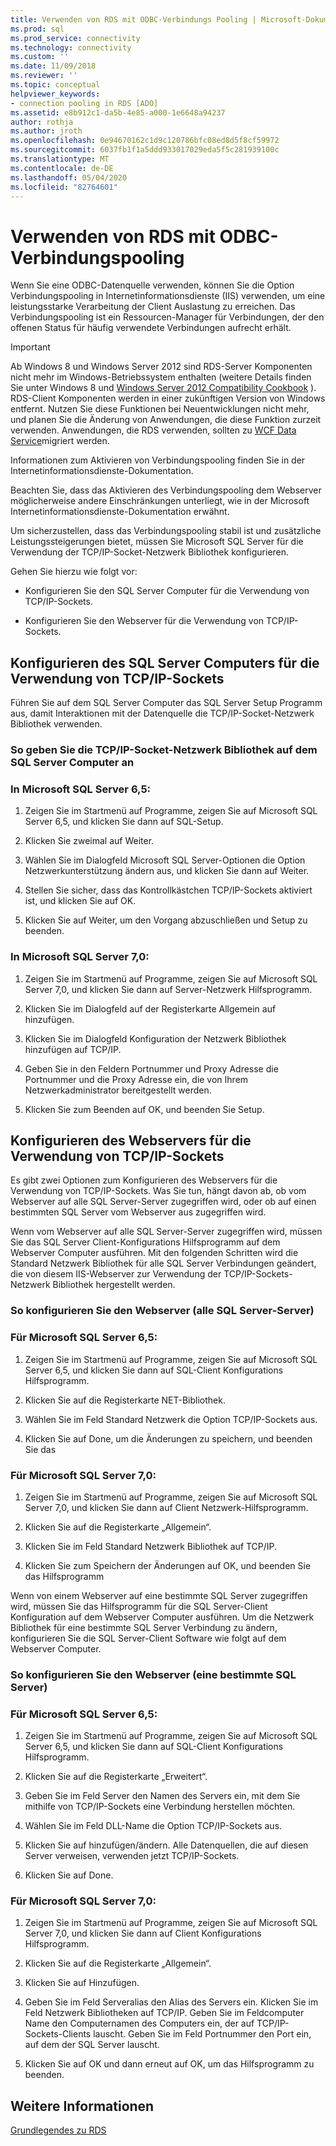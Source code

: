 ```yaml
---
title: Verwenden von RDS mit ODBC-Verbindungs Pooling | Microsoft-Dokumentation
ms.prod: sql
ms.prod_service: connectivity
ms.technology: connectivity
ms.custom: ''
ms.date: 11/09/2018
ms.reviewer: ''
ms.topic: conceptual
helpviewer_keywords:
- connection pooling in RDS [ADO]
ms.assetid: e8b912c1-da5b-4e85-a000-1e6648a94237
author: rothja
ms.author: jroth
ms.openlocfilehash: 0e94670162c1d9c120786bfc08ed8d5f8cf59972
ms.sourcegitcommit: 6037fb1f1a5ddd933017029eda5f5c281939100c
ms.translationtype: MT
ms.contentlocale: de-DE
ms.lasthandoff: 05/04/2020
ms.locfileid: "82764601"
---
```

# <a name="using-rds-with-odbc-connection-pooling"></a>Verwenden von RDS mit ODBC-Verbindungspooling
Wenn Sie eine ODBC-Datenquelle verwenden, können Sie die Option Verbindungspooling in Internetinformationsdienste (IIS) verwenden, um eine leistungsstarke Verarbeitung der Client Auslastung zu erreichen. Das Verbindungspooling ist ein Ressourcen-Manager für Verbindungen, der den offenen Status für häufig verwendete Verbindungen aufrecht erhält.  
  
> [!IMPORTANT]
>  Ab Windows 8 und Windows Server 2012 sind RDS-Server Komponenten nicht mehr im Windows-Betriebssystem enthalten (weitere Details finden Sie unter Windows 8 und [Windows Server 2012 Compatibility Cookbook](https://www.microsoft.com/download/details.aspx?id=27416) ). RDS-Client Komponenten werden in einer zukünftigen Version von Windows entfernt. Nutzen Sie diese Funktionen bei Neuentwicklungen nicht mehr, und planen Sie die Änderung von Anwendungen, die diese Funktion zurzeit verwenden. Anwendungen, die RDS verwenden, sollten zu [WCF Data Service](https://go.microsoft.com/fwlink/?LinkId=199565)migriert werden.  
  
 Informationen zum Aktivieren von Verbindungspooling finden Sie in der Internetinformationsdienste-Dokumentation.  
  
 Beachten Sie, dass das Aktivieren des Verbindungspooling dem Webserver möglicherweise andere Einschränkungen unterliegt, wie in der Microsoft Internetinformationsdienste-Dokumentation erwähnt.  
  
 Um sicherzustellen, dass das Verbindungspooling stabil ist und zusätzliche Leistungssteigerungen bietet, müssen Sie Microsoft SQL Server für die Verwendung der TCP/IP-Socket-Netzwerk Bibliothek konfigurieren.  
  
 Gehen Sie hierzu wie folgt vor:  
  
-   Konfigurieren Sie den SQL Server Computer für die Verwendung von TCP/IP-Sockets.  
  
-   Konfigurieren Sie den Webserver für die Verwendung von TCP/IP-Sockets.  
  
## <a name="configuring-the-sql-server-computer-to-use-tcpip-sockets"></a>Konfigurieren des SQL Server Computers für die Verwendung von TCP/IP-Sockets  
 Führen Sie auf dem SQL Server Computer das SQL Server Setup Programm aus, damit Interaktionen mit der Datenquelle die TCP/IP-Socket-Netzwerk Bibliothek verwenden.  
  
### <a name="to-specify-the-tcpip-socket-network-library-on-the-sql-server-computer"></a>So geben Sie die TCP/IP-Socket-Netzwerk Bibliothek auf dem SQL Server Computer an  
  
### <a name="in-microsoft-sql-server-65"></a>In Microsoft SQL Server 6,5:  
  
1.  Zeigen Sie im Startmenü auf Programme, zeigen Sie auf Microsoft SQL Server 6,5, und klicken Sie dann auf SQL-Setup.  
  
2.  Klicken Sie zweimal auf Weiter.  
  
3.  Wählen Sie im Dialogfeld Microsoft SQL Server-Optionen die Option Netzwerkunterstützung ändern aus, und klicken Sie dann auf Weiter.  
  
4.  Stellen Sie sicher, dass das Kontrollkästchen TCP/IP-Sockets aktiviert ist, und klicken Sie auf OK.  
  
5.  Klicken Sie auf Weiter, um den Vorgang abzuschließen und Setup zu beenden.  
  
### <a name="in-microsoft-sql-server-70"></a>In Microsoft SQL Server 7,0:  
  
1.  Zeigen Sie im Startmenü auf Programme, zeigen Sie auf Microsoft SQL Server 7,0, und klicken Sie dann auf Server-Netzwerk Hilfsprogramm.  
  
2.  Klicken Sie im Dialogfeld auf der Registerkarte Allgemein auf hinzufügen.  
  
3.  Klicken Sie im Dialogfeld Konfiguration der Netzwerk Bibliothek hinzufügen auf TCP/IP.  
  
4.  Geben Sie in den Feldern Portnummer und Proxy Adresse die Portnummer und die Proxy Adresse ein, die von Ihrem Netzwerkadministrator bereitgestellt werden.  
  
5.  Klicken Sie zum Beenden auf OK, und beenden Sie Setup.  
  
## <a name="configuring-the-web-server-to-use-tcpip-sockets"></a>Konfigurieren des Webservers für die Verwendung von TCP/IP-Sockets  
 Es gibt zwei Optionen zum Konfigurieren des Webservers für die Verwendung von TCP/IP-Sockets. Was Sie tun, hängt davon ab, ob vom Webserver auf alle SQL Server-Server zugegriffen wird, oder ob auf einen bestimmten SQL Server vom Webserver aus zugegriffen wird.  
  
 Wenn vom Webserver auf alle SQL Server-Server zugegriffen wird, müssen Sie das SQL Server Client-Konfigurations Hilfsprogramm auf dem Webserver Computer ausführen. Mit den folgenden Schritten wird die Standard Netzwerk Bibliothek für alle SQL Server Verbindungen geändert, die von diesem IIS-Webserver zur Verwendung der TCP/IP-Sockets-Netzwerk Bibliothek hergestellt werden.  
  
### <a name="to-configure-the-web-server-all-sql-servers"></a>So konfigurieren Sie den Webserver (alle SQL Server-Server)  
  
### <a name="for-microsoft-sql-server-65"></a>Für Microsoft SQL Server 6,5:  
  
1.  Zeigen Sie im Startmenü auf Programme, zeigen Sie auf Microsoft SQL Server 6,5, und klicken Sie dann auf SQL-Client Konfigurations Hilfsprogramm.  
  
2.  Klicken Sie auf die Registerkarte NET-Bibliothek.  
  
3.  Wählen Sie im Feld Standard Netzwerk die Option TCP/IP-Sockets aus.  
  
4.  Klicken Sie auf Done, um die Änderungen zu speichern, und beenden Sie das  
  
### <a name="for-microsoft-sql-server-70"></a>Für Microsoft SQL Server 7,0:  
  
1.  Zeigen Sie im Startmenü auf Programme, zeigen Sie auf Microsoft SQL Server 7,0, und klicken Sie dann auf Client Netzwerk-Hilfsprogramm.  
  
2.  Klicken Sie auf die Registerkarte „Allgemein“.  
  
3.  Klicken Sie im Feld Standard Netzwerk Bibliothek auf TCP/IP.  
  
4.  Klicken Sie zum Speichern der Änderungen auf OK, und beenden Sie das Hilfsprogramm  
  
 Wenn von einem Webserver auf eine bestimmte SQL Server zugegriffen wird, müssen Sie das Hilfsprogramm für die SQL Server-Client Konfiguration auf dem Webserver Computer ausführen. Um die Netzwerk Bibliothek für eine bestimmte SQL Server Verbindung zu ändern, konfigurieren Sie die SQL Server-Client Software wie folgt auf dem Webserver Computer.  
  
### <a name="to-configure-the-web-server-a-specific-sql-server"></a>So konfigurieren Sie den Webserver (eine bestimmte SQL Server)  
  
### <a name="for-microsoft-sql-server-65"></a>Für Microsoft SQL Server 6,5:  
  
1.  Zeigen Sie im Startmenü auf Programme, zeigen Sie auf Microsoft SQL Server 6,5, und klicken Sie dann auf SQL-Client Konfigurations Hilfsprogramm.  
  
2.  Klicken Sie auf die Registerkarte „Erweitert“.  
  
3.  Geben Sie im Feld Server den Namen des Servers ein, mit dem Sie mithilfe von TCP/IP-Sockets eine Verbindung herstellen möchten.  
  
4.  Wählen Sie im Feld DLL-Name die Option TCP/IP-Sockets aus.  
  
5.  Klicken Sie auf hinzufügen/ändern. Alle Datenquellen, die auf diesen Server verweisen, verwenden jetzt TCP/IP-Sockets.  
  
6.  Klicken Sie auf Done.  
  
### <a name="for-microsoft-sql-server-70"></a>Für Microsoft SQL Server 7,0:  
  
1.  Zeigen Sie im Startmenü auf Programme, zeigen Sie auf Microsoft SQL Server 7,0, und klicken Sie dann auf Client Konfigurations Hilfsprogramm.  
  
2.  Klicken Sie auf die Registerkarte „Allgemein“.  
  
3.  Klicken Sie auf Hinzufügen.  
  
4.  Geben Sie im Feld Serveralias den Alias des Servers ein. Klicken Sie im Feld Netzwerk Bibliotheken auf TCP/IP. Geben Sie im Feldcomputer Name den Computernamen des Computers ein, der auf TCP/IP-Sockets-Clients lauscht. Geben Sie im Feld Portnummer den Port ein, auf dem der SQL Server lauscht.  
  
5.  Klicken Sie auf OK und dann erneut auf OK, um das Hilfsprogramm zu beenden.  
  
## <a name="see-also"></a>Weitere Informationen  
 [Grundlegendes zu RDS](../../../ado/guide/remote-data-service/rds-fundamentals.md)






















